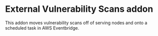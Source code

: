 # External Vulnerability Scans addon
This addon moves vulnerability scans off of serving nodes and onto a scheduled task in AWS Eventbridge.

